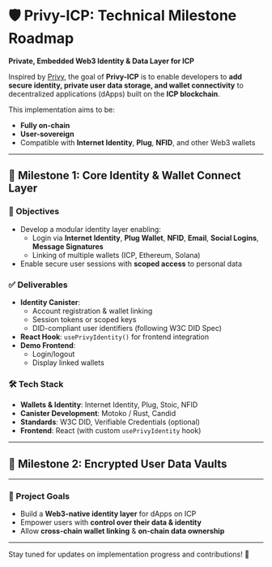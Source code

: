 # 🛡️ Privy-ICP: Technical Milestone Roadmap

**Private, Embedded Web3 Identity & Data Layer for ICP**

Inspired by [Privy](https://www.privy.io/), the goal of **Privy-ICP** is to enable developers to **add secure identity, private user data storage, and wallet connectivity** to decentralized applications (dApps) built on the **ICP blockchain**.

This implementation aims to be:
- **Fully on-chain**
- **User-sovereign**
- Compatible with **Internet Identity**, **Plug**, **NFID**, and other Web3 wallets


---

## 🔹 Milestone 1: Core Identity & Wallet Connect Layer

### 🎯 Objectives

- Develop a modular identity layer enabling:
  - Login via **Internet Identity**, **Plug Wallet**, **NFID**, **Email**, **Social Logins**, **Message Signatures**
  - Linking of multiple wallets (ICP, Ethereum, Solana)
- Enable secure user sessions with **scoped access** to personal data

### ✅ Deliverables

- **Identity Canister**:
  - Account registration & wallet linking
  - Session tokens or scoped keys
  - DID-compliant user identifiers (following W3C DID Spec)
- **React Hook**: `usePrivyIdentity()` for frontend integration
- **Demo Frontend**:
  - Login/logout
  - Display linked wallets

### 🛠 Tech Stack

- **Wallets & Identity**: Internet Identity, Plug, Stoic, NFID
- **Canister Development**: Motoko / Rust, Candid
- **Standards**: W3C DID, Verifiable Credentials (optional)
- **Frontend**: React (with custom `usePrivyIdentity` hook)

---

## 🔹 Milestone 2: Encrypted User Data Vaults

---

### 📌 Project Goals

- Build a **Web3-native identity layer** for dApps on ICP
- Empower users with **control over their data & identity**
- Allow **cross-chain wallet linking** & **on-chain data ownership**

---

Stay tuned for updates on implementation progress and contributions! 🚀
